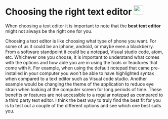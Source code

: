 # Choosing the right text editor <img src="https://cdn-icons.flaticon.com/png/512/4547/premium/4547224.png?token=exp=1653364806~hmac=691e22e878924cb6030bfa596c9333df" width="30" height="30">

When choosing a text editor it is important to note that the **best text editor** might not always be the right one for you.

Choosing a text editor is like choosing what type of phone you want. For some of us it could be an iphone, android, or maybe even a blackberry. From a software standpoint it could be a notepad, Visual studio code, atom, etc. Whichever one you choose, it is important to understand what comes with the options and how able you are in using the tools or feautures that come with it. For example, when using the default notepad that came pre-installed in your computer you won't be able to have highlighted syntax when compared to a text editor such as Visual code studio. Another example would be changing the theme of the application to reduce eye strain when looking at the computer screen for long periods of time. These benefits or features are not accessible to a regular notepad as compared to a third party text editor. I think the best way to truly find the best fit for you is to test out a couple of the different options and see which one best suits you. 
